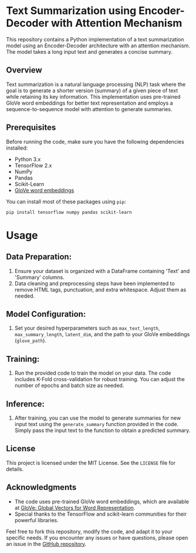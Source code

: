 # Text Summarization using Encoder-Decoder with Attention Mechanism

This repository contains a Python implementation of a text summarization model using an Encoder-Decoder architecture with an attention mechanism. The model takes a long input text and generates a concise summary.

## Overview

Text summarization is a natural language processing (NLP) task where the goal is to generate a shorter version (summary) of a given piece of text while retaining its key information. This implementation uses pre-trained GloVe word embeddings for better text representation and employs a sequence-to-sequence model with attention to generate summaries.

## Prerequisites

Before running the code, make sure you have the following dependencies installed:

- Python 3.x
- TensorFlow 2.x
- NumPy
- Pandas
- Scikit-Learn
- [GloVe word embeddings](https://nlp.stanford.edu/projects/glove/)

You can install most of these packages using `pip`:

```shell
pip install tensorflow numpy pandas scikit-learn
```

# Usage

## Data Preparation:

1. Ensure your dataset is organized with a DataFrame containing 'Text' and 'Summary' columns.
2. Data cleaning and preprocessing steps have been implemented to remove HTML tags, punctuation, and extra whitespace. Adjust them as needed.

## Model Configuration:

1. Set your desired hyperparameters such as `max_text_length`, `max_summary_length`, `latent_dim`, and the path to your GloVe embeddings (`glove_path`).

## Training:

1. Run the provided code to train the model on your data. The code includes K-Fold cross-validation for robust training. You can adjust the number of epochs and batch size as needed.

## Inference:

1. After training, you can use the model to generate summaries for new input text using the `generate_summary` function provided in the code. Simply pass the input text to the function to obtain a predicted summary.

## License

This project is licensed under the MIT License. See the `LICENSE` file for details.

## Acknowledgments

- The code uses pre-trained GloVe word embeddings, which are available at [GloVe: Global Vectors for Word Representation](https://nlp.stanford.edu/projects/glove/).
- Special thanks to the TensorFlow and scikit-learn communities for their powerful libraries.

Feel free to fork this repository, modify the code, and adapt it to your specific needs. If you encounter any issues or have questions, please open an issue in the [GitHub repository](https://github.com/modhudeb/seq2seq-text-summarizer-tensorflow).

